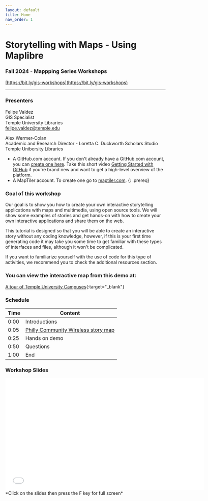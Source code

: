 ```yaml
---
layout: default
title: Home
nav_order: 1
---
```

# Storytelling with Maps - Using Maplibre
### Fall 2024 - Mappping Series Workshops 
[https://bit.ly/gis-workshops](https://bit.ly/gis-workshops)  

____

### Presenters

Felipe Valdez <a href='https://library.temple.edu/people/felipe-valdez' target='_blank'><img src='https://library.temple.edu/assets/temple-logo-t-box-90cc3fa538df8cb198867442038a1dac87756f1e375393193f775e8760013fdf.svg' style='width:15px; padding:0;border:none !important;'></a>
<br>GIS Specialist
<br>Temple University Libraries
<br>[felipe.valdez@temple.edu](mailto:felipe.valdez@temple.edu)

Alex Wermer-Colan
<br>Academic and Research Director - Loretta C. Duckworth Scholars Studio
<br>Temple Unibersity Libraries

- A GitHub.com account. If you don't already have a GitHub.com account, you can [create one here](https://github.com/join). Take this short video [Getting Started with GitHub](https://youtu.be/noZnOSpcjYY) if you're brand new and want to get a high-level overview of the platform.
- A MapTiler account. To create one go to [maptiler.com](https://cloud.maptiler.com/auth/widget?next=https://data.maptiler.com/my-extracts/?_gl%3D1*aq73hk*_ga*MzczMjQ2ODc0LjE3MjQ4ODAzNzI.*_ga_K4SXYBF4HT*MTcyNDg4MDM3MS4xLjEuMTcyNDg4MDQwNy4yNC4wLjA).
{: .prereq}

### Goal of this workshop

Our goal is to show you how to create your own interactive storytelling applications with maps and multimedia, using open source tools. We will show some examples of stories and get hands-on with how to create your own interactive applications and share them on the web. 

This tutorial is designed so that you will be able to create an interactive story without any coding knowledge, however, if this is your first time generating code it may take you some time to get familiar with these types of interfaces and files, although it won't be complicated. 

If you want to familiarize yourself with the use of code for this type of activities, we recommend you to check the additional resources section. 


### You can view the interactive map from this demo at:  
[A tour of Temple University Campuses](https://felipevaldez.com/maplibre-storymap_demoTU/){:target="_blank"}  

### Schedule

| Time | Content
| --- | ---
| 0:00 | Introductions
| 0:05 | [Philly Community Wireless story map](https://phillycommunitywireless.org/map/)
| 0:25 | Hands on demo
| 0:50 | Questions
| 1:00 | End

### Workshop Slides

<iframe width="625" height="352" frameborder="0" marginheight="0" marginwidth="0" src="content/slides/index.html"></iframe>
*Click on the slides then press the F key for full screen*